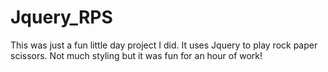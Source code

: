 # Jquery_RPS

This was just a fun little day project I did. It uses Jquery to play rock paper scissors. Not much styling but it was fun for an hour of work!
